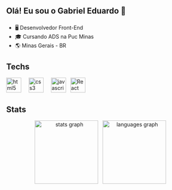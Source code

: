 ## Olá! Eu sou o Gabriel Eduardo 🏹
###
- 🖥️ Desenvolvedor Front-End
- 🎓 Cursando ADS na Puc Minas
- 🌎 Minas Gerais - BR

###
## Techs

<div align="left">
  <img src="https://cdn.jsdelivr.net/gh/devicons/devicon/icons/html5/html5-original.svg" height="40" alt="html5 logo"  />
  <img width="12" />
  <img src="https://cdn.jsdelivr.net/gh/devicons/devicon/icons/css3/css3-original.svg" height="40" alt="css3 logo"  />
  <img width="12" />
  <img src="https://cdn.jsdelivr.net/gh/devicons/devicon/icons/javascript/javascript-original.svg" height="40" alt="javascript logo"  />
  &nbsp
  <img src="https://cdn.jsdelivr.net/gh/devicons/devicon@latest/icons/react/react-original.svg" height="40" alt="React logo" />
</div>

###

###

## Stats

<div align="center">
  <img src="https://github-readme-stats.vercel.app/api?username=gabrielrodrigueslb&hide_title=false&hide_rank=false&show_icons=true&include_all_commits=true&count_private=true&disable_animations=false&theme=dark&locale=en&hide_border=false&order=1" height="170" alt="stats graph"  />
   &nbsp
  <img src="https://github-readme-stats.vercel.app/api/top-langs?username=gabrielrodrigueslb&locale=en&hide_title=false&layout=compact&card_width=320&langs_count=5&theme=dark&hide_border=false&order=2" height="170" alt="languages graph"  />
</div>

###




